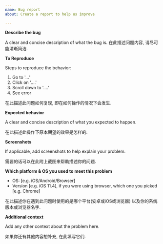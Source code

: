 ```yaml
---
name: Bug report
about: Create a report to help us improve

---
```


**Describe the bug**

A clear and concise description of what the bug is.
在此描述问题内容, 请尽可能清晰简洁.

**To Reproduce**

Steps to reproduce the behavior:
1. Go to '...'
2. Click on '....'
3. Scroll down to '....'
4. See error

在此描述此问题如何复现, 即在如何操作的情况下会发生.

**Expected behavior**

A clear and concise description of what you expected to happen.

在此描述此操作下原本期望的效果是怎样的.

**Screenshots**

If applicable, add screenshots to help explain your problem.

需要的话可以在此附上截图来帮助描述你的问题.

**Which platform & OS you used to meet this problem**

 - OS: [e.g. iOS/Android/Browser]
 - Version [e.g. iOS 11.4], if you were using browser, which one you picked [e.g. Chrome]

在此描述你在遇到此问题时使用的是哪个平台(安卓或iOS或浏览器) 以及你的系统版本或浏览器名字.

**Additional context**

Add any other context about the problem here.

如果你还有其他内容想补充, 在此填写它们.
